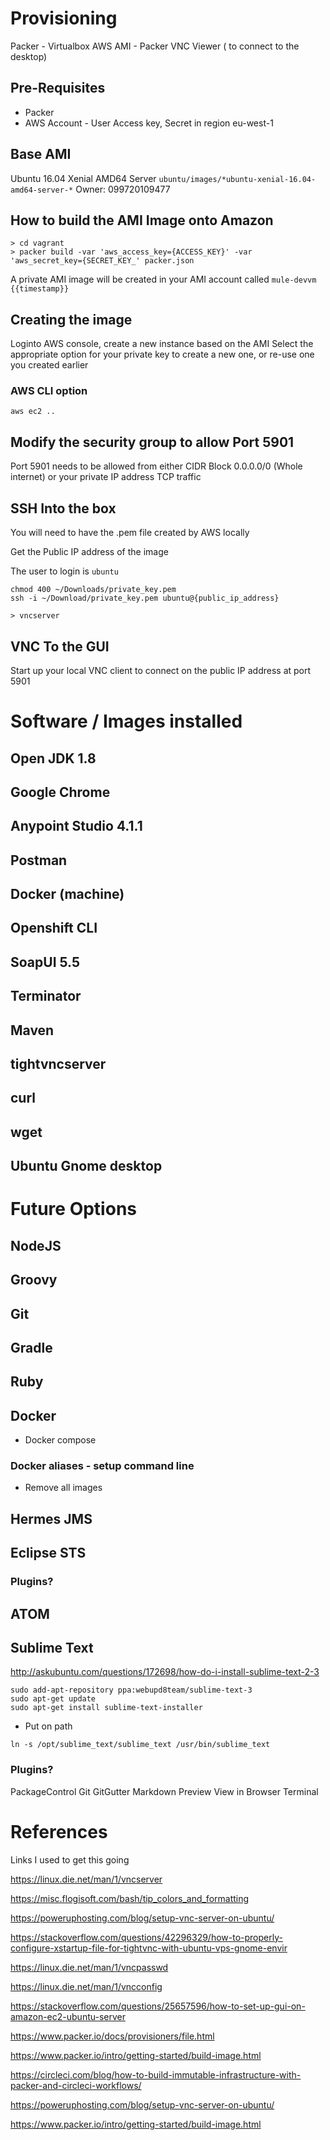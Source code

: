 # Provisioning 

Packer - Virtualbox
AWS AMI - Packer
VNC Viewer ( to connect to the desktop)

## Pre-Requisites

 * Packer
 * AWS Account - User Access key, Secret in region eu-west-1

## Base AMI
 Ubuntu 16.04 Xenial AMD64 Server
 `ubuntu/images/*ubuntu-xenial-16.04-amd64-server-*`
 Owner: 099720109477

## How to build the AMI Image onto Amazon

```
> cd vagrant
> packer build -var 'aws_access_key={ACCESS_KEY}' -var 'aws_secret_key={SECRET_KEY_' packer.json
```

A private AMI image will be created in your AMI account called `mule-devvm {{timestamp}}`

## Creating the image 

Loginto AWS console, create a new instance based on the AMI
Select the appropriate option for your private key to create a new one, or re-use one you created earlier

### AWS CLI option

```
aws ec2 .. 
```

## Modify the security group to allow Port 5901

Port 5901 needs to be allowed from either CIDR Block 0.0.0.0/0 (Whole internet) or your private IP address
TCP traffic

## SSH Into the box

You will need to have the .pem file created by AWS locally

Get the Public IP address of the image

The user to login is `ubuntu`

```
chmod 400 ~/Downloads/private_key.pem
ssh -i ~/Download/private_key.pem ubuntu@{public_ip_address}

> vncserver
```

## VNC To the GUI

Start up your local VNC client to connect on the public IP address at port 5901

# Software / Images installed

## Open JDK 1.8
## Google Chrome
## Anypoint Studio 4.1.1
## Postman
## Docker (machine)
## Openshift CLI
## SoapUI 5.5
## Terminator
## Maven
## tightvncserver
## curl
## wget
## Ubuntu Gnome desktop

# Future Options

## NodeJS
## Groovy
## Git
## Gradle
## Ruby
## Docker
 *  Docker compose
### Docker aliases - setup command line
 * Remove all images
## Hermes JMS
## Eclipse STS

### Plugins?
## ATOM
## Sublime Text

http://askubuntu.com/questions/172698/how-do-i-install-sublime-text-2-3

```
sudo add-apt-repository ppa:webupd8team/sublime-text-3
sudo apt-get update
sudo apt-get install sublime-text-installer
```

 * Put on path
```
ln -s /opt/sublime_text/sublime_text /usr/bin/sublime_text
```

### Plugins?
PackageControl
Git
GitGutter
Markdown Preview
View in Browser
Terminal

# References

Links I used to get this going

https://linux.die.net/man/1/vncserver

https://misc.flogisoft.com/bash/tip_colors_and_formatting

https://poweruphosting.com/blog/setup-vnc-server-on-ubuntu/

https://stackoverflow.com/questions/42296329/how-to-properly-configure-xstartup-file-for-tightvnc-with-ubuntu-vps-gnome-envir

https://linux.die.net/man/1/vncpasswd

https://linux.die.net/man/1/vncconfig

https://stackoverflow.com/questions/25657596/how-to-set-up-gui-on-amazon-ec2-ubuntu-server

https://www.packer.io/docs/provisioners/file.html

https://www.packer.io/intro/getting-started/build-image.html

https://circleci.com/blog/how-to-build-immutable-infrastructure-with-packer-and-circleci-workflows/

https://poweruphosting.com/blog/setup-vnc-server-on-ubuntu/

https://www.packer.io/intro/getting-started/build-image.html		
